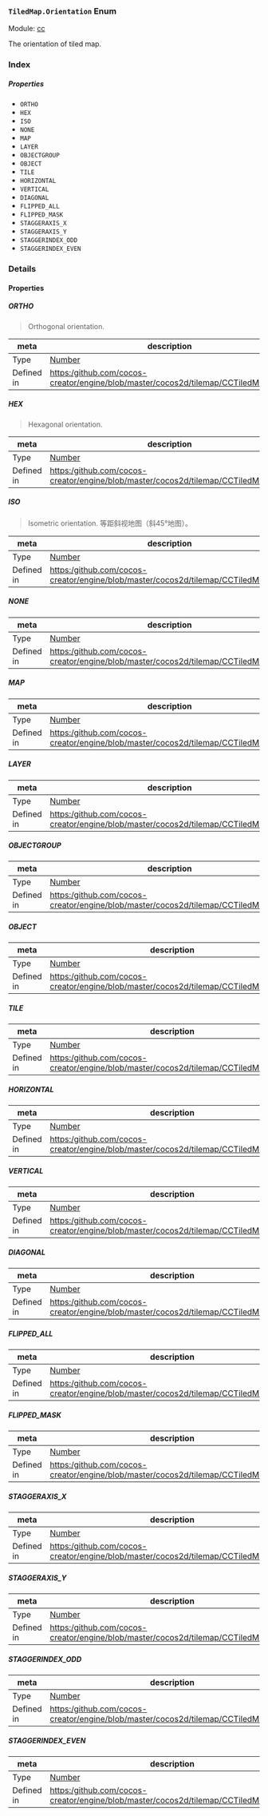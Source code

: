 ### `TiledMap.Orientation` Enum



Module: [cc](../modules/cc.md)




The orientation of tiled map.

### Index

##### Properties

  - `ORTHO`
  - `HEX`
  - `ISO`
  - `NONE`
  - `MAP`
  - `LAYER`
  - `OBJECTGROUP`
  - `OBJECT`
  - `TILE`
  - `HORIZONTAL`
  - `VERTICAL`
  - `DIAGONAL`
  - `FLIPPED_ALL`
  - `FLIPPED_MASK`
  - `STAGGERAXIS_X`
  - `STAGGERAXIS_Y`
  - `STAGGERINDEX_ODD`
  - `STAGGERINDEX_EVEN`

### Details

#### Properties


##### ORTHO

> Orthogonal orientation.

| meta | description |
|------|-------------|
| Type | <a href="https://developer.mozilla.org/en/JavaScript/Reference/Global_Objects/Number" class="crosslink external" target="_blank">Number</a> |
| Defined in | [https:/github.com/cocos-creator/engine/blob/master/cocos2d/tilemap/CCTiledMap.js:41](https:/github.com/cocos-creator/engine/blob/master/cocos2d/tilemap/CCTiledMap.js#L41) |



##### HEX

> Hexagonal orientation.

| meta | description |
|------|-------------|
| Type | <a href="https://developer.mozilla.org/en/JavaScript/Reference/Global_Objects/Number" class="crosslink external" target="_blank">Number</a> |
| Defined in | [https:/github.com/cocos-creator/engine/blob/master/cocos2d/tilemap/CCTiledMap.js:50](https:/github.com/cocos-creator/engine/blob/master/cocos2d/tilemap/CCTiledMap.js#L50) |



##### ISO

> Isometric orientation.
等距斜视地图（斜45°地图）。

| meta | description |
|------|-------------|
| Type | <a href="https://developer.mozilla.org/en/JavaScript/Reference/Global_Objects/Number" class="crosslink external" target="_blank">Number</a> |
| Defined in | [https:/github.com/cocos-creator/engine/blob/master/cocos2d/tilemap/CCTiledMap.js:59](https:/github.com/cocos-creator/engine/blob/master/cocos2d/tilemap/CCTiledMap.js#L59) |



##### NONE

> 

| meta | description |
|------|-------------|
| Type | <a href="https://developer.mozilla.org/en/JavaScript/Reference/Global_Objects/Number" class="crosslink external" target="_blank">Number</a> |
| Defined in | [https:/github.com/cocos-creator/engine/blob/master/cocos2d/tilemap/CCTiledMap.js:75](https:/github.com/cocos-creator/engine/blob/master/cocos2d/tilemap/CCTiledMap.js#L75) |



##### MAP

> 

| meta | description |
|------|-------------|
| Type | <a href="https://developer.mozilla.org/en/JavaScript/Reference/Global_Objects/Number" class="crosslink external" target="_blank">Number</a> |
| Defined in | [https:/github.com/cocos-creator/engine/blob/master/cocos2d/tilemap/CCTiledMap.js:82](https:/github.com/cocos-creator/engine/blob/master/cocos2d/tilemap/CCTiledMap.js#L82) |



##### LAYER

> 

| meta | description |
|------|-------------|
| Type | <a href="https://developer.mozilla.org/en/JavaScript/Reference/Global_Objects/Number" class="crosslink external" target="_blank">Number</a> |
| Defined in | [https:/github.com/cocos-creator/engine/blob/master/cocos2d/tilemap/CCTiledMap.js:89](https:/github.com/cocos-creator/engine/blob/master/cocos2d/tilemap/CCTiledMap.js#L89) |



##### OBJECTGROUP

> 

| meta | description |
|------|-------------|
| Type | <a href="https://developer.mozilla.org/en/JavaScript/Reference/Global_Objects/Number" class="crosslink external" target="_blank">Number</a> |
| Defined in | [https:/github.com/cocos-creator/engine/blob/master/cocos2d/tilemap/CCTiledMap.js:96](https:/github.com/cocos-creator/engine/blob/master/cocos2d/tilemap/CCTiledMap.js#L96) |



##### OBJECT

> 

| meta | description |
|------|-------------|
| Type | <a href="https://developer.mozilla.org/en/JavaScript/Reference/Global_Objects/Number" class="crosslink external" target="_blank">Number</a> |
| Defined in | [https:/github.com/cocos-creator/engine/blob/master/cocos2d/tilemap/CCTiledMap.js:103](https:/github.com/cocos-creator/engine/blob/master/cocos2d/tilemap/CCTiledMap.js#L103) |



##### TILE

> 

| meta | description |
|------|-------------|
| Type | <a href="https://developer.mozilla.org/en/JavaScript/Reference/Global_Objects/Number" class="crosslink external" target="_blank">Number</a> |
| Defined in | [https:/github.com/cocos-creator/engine/blob/master/cocos2d/tilemap/CCTiledMap.js:110](https:/github.com/cocos-creator/engine/blob/master/cocos2d/tilemap/CCTiledMap.js#L110) |



##### HORIZONTAL

> 

| meta | description |
|------|-------------|
| Type | <a href="https://developer.mozilla.org/en/JavaScript/Reference/Global_Objects/Number" class="crosslink external" target="_blank">Number</a> |
| Defined in | [https:/github.com/cocos-creator/engine/blob/master/cocos2d/tilemap/CCTiledMap.js:124](https:/github.com/cocos-creator/engine/blob/master/cocos2d/tilemap/CCTiledMap.js#L124) |



##### VERTICAL

> 

| meta | description |
|------|-------------|
| Type | <a href="https://developer.mozilla.org/en/JavaScript/Reference/Global_Objects/Number" class="crosslink external" target="_blank">Number</a> |
| Defined in | [https:/github.com/cocos-creator/engine/blob/master/cocos2d/tilemap/CCTiledMap.js:131](https:/github.com/cocos-creator/engine/blob/master/cocos2d/tilemap/CCTiledMap.js#L131) |



##### DIAGONAL

> 

| meta | description |
|------|-------------|
| Type | <a href="https://developer.mozilla.org/en/JavaScript/Reference/Global_Objects/Number" class="crosslink external" target="_blank">Number</a> |
| Defined in | [https:/github.com/cocos-creator/engine/blob/master/cocos2d/tilemap/CCTiledMap.js:138](https:/github.com/cocos-creator/engine/blob/master/cocos2d/tilemap/CCTiledMap.js#L138) |



##### FLIPPED_ALL

> 

| meta | description |
|------|-------------|
| Type | <a href="https://developer.mozilla.org/en/JavaScript/Reference/Global_Objects/Number" class="crosslink external" target="_blank">Number</a> |
| Defined in | [https:/github.com/cocos-creator/engine/blob/master/cocos2d/tilemap/CCTiledMap.js:145](https:/github.com/cocos-creator/engine/blob/master/cocos2d/tilemap/CCTiledMap.js#L145) |



##### FLIPPED_MASK

> 

| meta | description |
|------|-------------|
| Type | <a href="https://developer.mozilla.org/en/JavaScript/Reference/Global_Objects/Number" class="crosslink external" target="_blank">Number</a> |
| Defined in | [https:/github.com/cocos-creator/engine/blob/master/cocos2d/tilemap/CCTiledMap.js:152](https:/github.com/cocos-creator/engine/blob/master/cocos2d/tilemap/CCTiledMap.js#L152) |



##### STAGGERAXIS_X

> 

| meta | description |
|------|-------------|
| Type | <a href="https://developer.mozilla.org/en/JavaScript/Reference/Global_Objects/Number" class="crosslink external" target="_blank">Number</a> |
| Defined in | [https:/github.com/cocos-creator/engine/blob/master/cocos2d/tilemap/CCTiledMap.js:167](https:/github.com/cocos-creator/engine/blob/master/cocos2d/tilemap/CCTiledMap.js#L167) |



##### STAGGERAXIS_Y

> 

| meta | description |
|------|-------------|
| Type | <a href="https://developer.mozilla.org/en/JavaScript/Reference/Global_Objects/Number" class="crosslink external" target="_blank">Number</a> |
| Defined in | [https:/github.com/cocos-creator/engine/blob/master/cocos2d/tilemap/CCTiledMap.js:174](https:/github.com/cocos-creator/engine/blob/master/cocos2d/tilemap/CCTiledMap.js#L174) |



##### STAGGERINDEX_ODD

> 

| meta | description |
|------|-------------|
| Type | <a href="https://developer.mozilla.org/en/JavaScript/Reference/Global_Objects/Number" class="crosslink external" target="_blank">Number</a> |
| Defined in | [https:/github.com/cocos-creator/engine/blob/master/cocos2d/tilemap/CCTiledMap.js:189](https:/github.com/cocos-creator/engine/blob/master/cocos2d/tilemap/CCTiledMap.js#L189) |



##### STAGGERINDEX_EVEN

> 

| meta | description |
|------|-------------|
| Type | <a href="https://developer.mozilla.org/en/JavaScript/Reference/Global_Objects/Number" class="crosslink external" target="_blank">Number</a> |
| Defined in | [https:/github.com/cocos-creator/engine/blob/master/cocos2d/tilemap/CCTiledMap.js:196](https:/github.com/cocos-creator/engine/blob/master/cocos2d/tilemap/CCTiledMap.js#L196) |


